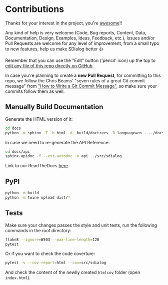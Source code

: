 # Contributions

Thanks for your interest in the project, you're [awesome](https://cdn.rawgit.com/sindresorhus/awesome/d7305f38d29fed78fa85652e3a63e154dd8e8829/media/badge.svg)!!

Any kind of help is very welcome (Code, Bug reports, Content, Data, Documentation, Design, Examples, Ideas, Feedback, etc.),  Issues and/or Pull Requests are welcome for any level of improvement, from a small typo to new features, help us make SDialog better :+1:

Remember that you can use the "Edit" button ('pencil' icon) up the top to [edit any file of this repo directly on GitHub](https://help.github.com/en/github/managing-files-in-a-repository/editing-files-in-your-repository).

In case you're planning to create a **new Pull Request**, for committing to this repo, we follow the Chris Beams' "seven rules of a great Git commit message" from ["How to Write a Git Commit Message"](https://chris.beams.io/posts/git-commit/), so make sure your commits follow them as well.

## Manually Build Documentation

Generate the HTML version of it:
```bash
cd docs
python -m sphinx -T -b html -d _build/doctrees -D language=en . ../docs_html
```

In case we need to re-generate the API Reference:
```bash
cd docs/api
sphinx-apidoc -f --ext-autodoc -o api ../src/sdialog
```

Link to our ReadTheDocs [here](https://app.readthedocs.org/projects/sdialog/builds/28462329/).

## PyPI

```bash
python -m build
python -m twine upload dist/*
```

## Tests

Make sure your changes passes the style and unit tests, run the following commands in the root directory:

```bash
flake8 --ignore=W503 --max-line-length=120
pytest
```

Or if you want to check the code coverture:
```bash
pytest -v --cov-report=html --cov=src/sdialog
```
And check the content of the newlly created `htmlcov` folder (open `index.html`).
